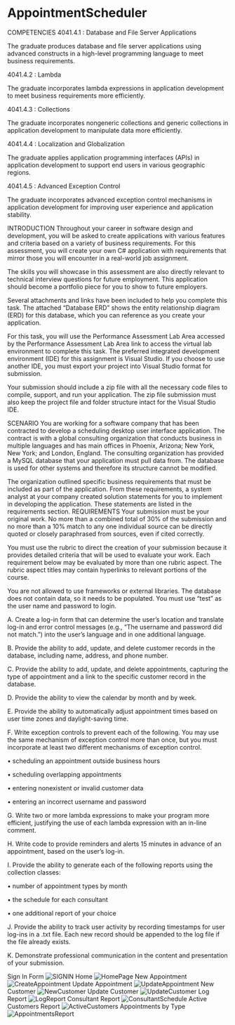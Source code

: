# AppointmentScheduler
COMPETENCIES
4041.4.1 : Database and File Server Applications

The graduate produces database and file server applications using advanced constructs in a high-level programming language to meet business requirements.

4041.4.2 : Lambda

The graduate incorporates lambda expressions in application development to meet business requirements more efficiently.

4041.4.3 : Collections

The graduate incorporates nongeneric collections and generic collections in application development to manipulate data more efficiently.

4041.4.4 : Localization and Globalization

The graduate applies application programming interfaces (APIs) in application development to support end users in various geographic regions.

4041.4.5 : Advanced Exception Control

The graduate incorporates advanced exception control mechanisms in application development for improving user experience and application stability.

INTRODUCTION
Throughout your career in software design and development, you will be asked to create applications with various features and criteria based on a variety of business requirements. For this assessment, you will create your own C# application with requirements that mirror those you will encounter in a real-world job assignment.

 

The skills you will showcase in this assessment are also directly relevant to technical interview questions for future employment. This application should become a portfolio piece for you to show to future employers.

 

Several attachments and links have been included to help you complete this task. The attached “Database ERD” shows the entity relationship diagram (ERD) for this database, which you can reference as you create your application.

 

For this task, you will use the Performance Assessment Lab Area accessed by the Performance Assessment Lab Area link to access the virtual lab environment to complete this task. The preferred integrated development environment (IDE) for this assignment is Visual Studio. If you choose to use another IDE, you must export your project into Visual Studio format for submission.

 

Your submission should include a zip file with all the necessary code files to compile, support, and run your application. The zip file submission must also keep the project file and folder structure intact for the Visual Studio IDE.

SCENARIO
You are working for a software company that has been contracted to develop a scheduling desktop user interface application. The contract is with a global consulting organization that conducts business in multiple languages and has main offices in Phoenix, Arizona; New York, New York; and London, England. The consulting organization has provided a MySQL database that your application must pull data from. The database is used for other systems and therefore its structure cannot be modified.

The organization outlined specific business requirements that must be included as part of the application. From these requirements, a system analyst at your company created solution statements for you to implement in developing the application. These statements are listed in the requirements section.
REQUIREMENTS
Your submission must be your original work. No more than a combined total of 30% of the submission and no more than a 10% match to any one individual source can be directly quoted or closely paraphrased from sources, even if cited correctly.

 

You must use the rubric to direct the creation of your submission because it provides detailed criteria that will be used to evaluate your work. Each requirement below may be evaluated by more than one rubric aspect. The rubric aspect titles may contain hyperlinks to relevant portions of the course.

 

You are not allowed to use frameworks or external libraries. The database does not contain data, so it needs to be populated. You must use “test” as the user name and password to login.

 

A.   Create a log-in form that can determine the user’s location and translate log-in and error control messages (e.g., “The username and password did not match.”) into the user’s language and in one additional language.

 

B.  Provide the ability to add, update, and delete customer records in the database, including name, address, and phone number. 

 

C.   Provide the ability to add, update, and delete appointments, capturing the type of appointment and a link to the specific customer record in the database.

 

D.   Provide the ability to view the calendar by month and by week. 

 

E.   Provide the ability to automatically adjust appointment times based on user time zones and daylight-saving time.

 

F.   Write exception controls to prevent each of the following. You may use the same mechanism of exception control more than once, but you must incorporate at least two different mechanisms of exception control.

•   scheduling an appointment outside business hours

•   scheduling overlapping appointments

•   entering nonexistent or invalid customer data

•   entering an incorrect username and password

 

G.  Write two or more lambda expressions to make your program more efficient, justifying the use of each lambda expression with an in-line comment.

 

H.  Write code to provide reminders and alerts 15 minutes in advance of an appointment, based on the user’s log-in.

 

I.   Provide the ability to generate each of the following reports using the collection classes:

•   number of appointment types by month

•   the schedule for each consultant

•   one additional report of your choice


J.   Provide the ability to track user activity by recording timestamps for user log-ins in a .txt file. Each new record should be appended to the log file if the file already exists.

 

K.   Demonstrate professional communication in the content and presentation of your submission.

Sign In Form
![SIGNIN](https://user-images.githubusercontent.com/87586209/176087417-57c7830e-b7d8-4815-8791-ddb528e2b41d.png)
Home
![HomePage](https://user-images.githubusercontent.com/87586209/176087463-3e4cc569-2843-4fcd-8891-004817de8ffd.png)
New Appointment
![CreateAppointment](https://user-images.githubusercontent.com/87586209/176087547-9259dbea-4b89-4dfe-b6fc-270f188799bd.png)
Update Appointment
![UpdateAppointment](https://user-images.githubusercontent.com/87586209/176087576-2ac3833f-39bc-49c4-a551-9c4deb6f0cb3.png)
New Customer
![NewCustomer](https://user-images.githubusercontent.com/87586209/176087630-e73c8aff-ce37-444d-96c7-887e78cf2a03.png)
Update Customer
![UpdateCustomer](https://user-images.githubusercontent.com/87586209/176087640-701e06bd-a757-4a0e-a9dc-c4da89af8d73.png)
Log Report
![LogReport](https://user-images.githubusercontent.com/87586209/176087653-36bd0dcd-0a03-4cdb-ace4-e4accf0e7088.png)
Consultant Report
![ConsultantSchedule](https://user-images.githubusercontent.com/87586209/176087678-4815d540-3cd2-45a0-ac7d-6ef2abc394cf.png)
Active Customers Report
![ActiveCustomers](https://user-images.githubusercontent.com/87586209/176087690-8ecff849-3a77-40d4-918d-270e4dabe9a5.png)
Appointments by Type
![AppointmentsReport](https://user-images.githubusercontent.com/87586209/176087723-c5dede9b-9929-4106-8bd7-069d61d0c6b7.png)



